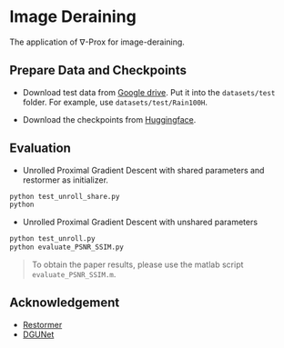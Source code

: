 # Image Deraining

The application of $\nabla$-Prox for image-deraining.

## Prepare Data and Checkpoints

- Download test data from [Google drive](https://drive.google.com/file/d/1P_-RAvltEoEhfT-9GrWRdpEi6NSswTs8/view?usp=sharing
). Put it into the `datasets/test` folder. For example, use `datasets/test/Rain100H`.

- Download the checkpoints from [Huggingface]().

## Evaluation

- Unrolled Proximal Gradient Descent with shared parameters and restormer as initializer.

```bash
python test_unroll_share.py
python 
```

- Unrolled Proximal Gradient Descent with unshared parameters

```bash
python test_unroll.py
python evaluate_PSNR_SSIM.py 
```

> To obtain the paper results, please use the matlab script `evaluate_PSNR_SSIM.m`.

## Acknowledgement

- [Restormer](https://github.com/swz30/Restormer) 
- [DGUNet](https://github.com/MC-E/Deep-Generalized-Unfolding-Networks-for-Image-Restoration)